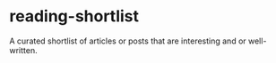 # reading-shortlist
A curated shortlist of articles or posts that are interesting and or well-written.

